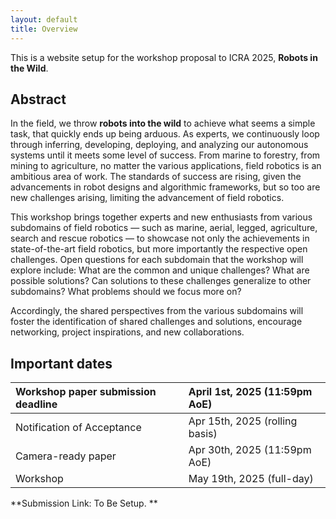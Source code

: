 ```yaml
---
layout: default
title: Overview
---
```


This is a website setup for the workshop proposal to ICRA 2025, **Robots in the Wild**.

## Abstract

In the field, we throw **robots into the wild** to achieve what seems a simple task, that quickly ends up being arduous. As experts, we continuously loop through inferring, developing, deploying, and analyzing our autonomous systems until it meets some level of success. From marine to forestry, from mining to agriculture, no matter the various applications, field robotics is an ambitious area of work. The standards of success are rising, given the advancements in robot designs and algorithmic frameworks, but so too are new challenges arising, limiting the advancement of field robotics. 

This workshop brings together experts and new enthusiasts from various subdomains of field robotics — such as marine, aerial, legged, agriculture, search and rescue robotics — to showcase not only the achievements in state-of-the-art field robotics, but more importantly the respective open challenges. Open questions for each subdomain that the workshop will explore include: What are the common and unique challenges? What are possible solutions? Can solutions to these challenges generalize to other subdomains? What problems should we focus more on? 

Accordingly, the shared perspectives from the various subdomains will foster the identification of shared challenges and solutions, encourage networking, project inspirations, and new collaborations.

<!-- ## Topics of interest -->


## Important dates

| Workshop paper submission deadline | April 1st, 2025 (11:59pm AoE) |
|:-------------|:------------------|
| Notification of Acceptance | Apr 15th, 2025 (rolling basis) |
| Camera-ready paper   |   Apr 30th, 2025 (11:59pm AoE)     |
| Workshop   |   May 19th, 2025 (full-day)      |

**Submission Link: To Be Setup. ** <!-- [Microsoft CMT3](https://cmt3.research.microsoft.com/ICRARW2025) -->
